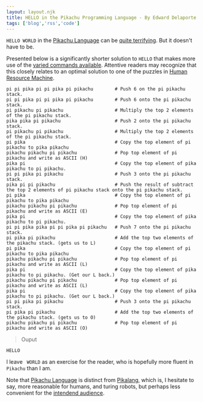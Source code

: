 ```yaml
---
layout: layout.njk
title: HELLO in the Pikachu Programming Language - By Edward Delaporte
tags: ['blog','rss','code']
---
```


`HELLO WORLD` in the [Pikachu Language][4] can be [quite terrifying][2]. But it doesn't have to be. 

Presented below is a significantly shorter solution to `HELLO` that makes more use of the [varied commands available][4]. Attentive readers may recognize that this closely relates to an optimal solution to one of the puzzles in [Human Resource Machine][3].


[2]: https://trove42.com/introducing-pikachu-programming-language/
[3]: https://tomorrowcorporation.com/humanresourcemachine
[4]: https://trove42.com/pikachu-syntax-rules/
[5]: https://esolangs.org/wiki/Pikalang
[6]: https://en.wikipedia.org/wiki/Pikachu

```pikachu
pi pi pika pi pi pika pi pikachu        # Push 6 on the pi pikachu stack.
pi pi pika pi pi pika pi pikachu        # Push 6 onto the pi pikachu stack.
pi pikachu pi pikachu                   # Multiply the top 2 elements of the pi pikachu stack.
pika pika pi pikachu                    # Push 2 onto the pi pikachu stack.
pi pikachu pi pikachu                   # Multiply the top 2 elements of the pi pikachu stack.
pi pika                                 # Copy the top element of pi pikachu to pika pikachu
pikachu pikachu pi pikachu              # Pop top element of pi pikachu and write as ASCII (H)
pika pi                                 # Copy the top element of pika pikachu to pi pikachu.
pi pi pika pi pikachu                   # Push 3 onto the pi pikachu stack.
pika pi pi pikachu                      # Push the result of subtract the top 2 elements of pi pikachu stack onto the pi pikachu stack.
pi pika                                 # Copy the top element of pi pikachu to pika pikachu
pikachu pikachu pi pikachu              # Pop top element of pi pikachu and write as ASCII (E)
pika pi                                 # Copy the top element of pika pikachu to pi pikachu.
pi pi pika pika pi pi pika pi pikachu   # Push 7 onto the pi pikachu stack.
pi pika pi pikachu                      # Add the top two elements of the pikachu stack. (gets us to L)
pi pika                                 # Copy the top element of pi pikachu to pika pikachu
pikachu pikachu pi pikachu              # Pop top element of pi pikachu and write as ASCII (L)
pika pi                                 # Copy the top element of pika pikachu to pi pikachu. (Get our L back.)
pikachu pikachu pi pikachu              # Pop top element of pi pikachu and write as ASCII (L)
pika pi                                 # Copy the top element of pika pikachu to pi pikachu. (Get our L back.)
pi pi pika pi pikachu                   # Push 3 onto the pi pikachu stack.
pi pika pi pikachu                      # Add the top two elements of the pikachu stack. (gets us to O)
pikachu pikachu pi pikachu              # Pop top element of pi pikachu and write as ASCII (O)
```

> Ouput
```
HELLO
```

I leave ` WORLD` as an exercise for the reader, who is hopefully more fluent in `Pikachu` than I am.

Note that [Pikachu Language][4] is distinct from [Pikalang][5], which is, I hesitate to say, more reasonable for humans, and turing robots, but perhaps less convenient for the [intendend audience][6].
